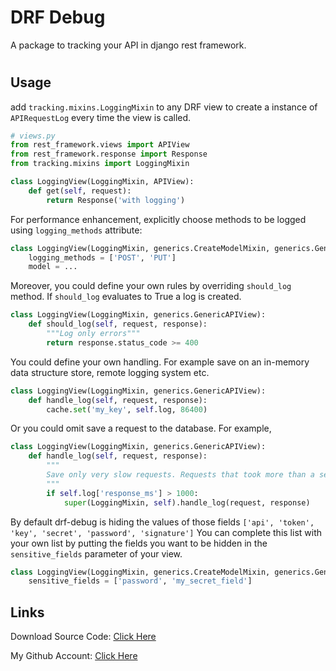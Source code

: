 # DRF Debug

A package to tracking your API in django rest framework.

#

## Usage

add `tracking.mixins.LoggingMixin` to any DRF view to create a instance of `APIRequestLog` every time the view is called.

```python
# views.py
from rest_framework.views import APIView
from rest_framework.response import Response
from tracking.mixins import LoggingMixin

class LoggingView(LoggingMixin, APIView):
    def get(self, request):
        return Response('with logging')
```

For performance enhancement, explicitly choose methods to be logged using `logging_methods` attribute:

```python
class LoggingView(LoggingMixin, generics.CreateModelMixin, generics.GenericAPIView):
    logging_methods = ['POST', 'PUT']
    model = ...
```

Moreover, you could define your own rules by overriding `should_log` method. If `should_log` evaluates to True a log is created.

```python
class LoggingView(LoggingMixin, generics.GenericAPIView):
    def should_log(self, request, response):
        """Log only errors"""
        return response.status_code >= 400
```

You could define your own handling. For example save on an in-memory data structure store, remote logging system etc.

```python
class LoggingView(LoggingMixin, generics.GenericAPIView):
    def handle_log(self, request, response):
        cache.set('my_key', self.log, 86400)
```

Or you could omit save a request to the database. For example,

```python
class LoggingView(LoggingMixin, generics.GenericAPIView):
    def handle_log(self, request, response):
        """
        Save only very slow requests. Requests that took more than a second.
        """
        if self.log['response_ms'] > 1000:
            super(LoggingMixin, self).handle_log(request, response)
```

By default drf-debug is hiding the values of those fields `['api', 'token', 'key', 'secret', 'password', 'signature']` You can complete this list with your own list by putting the fields you want to be hidden in the `sensitive_fields` parameter of your view.

```python
class LoggingView(LoggingMixin, generics.CreateModelMixin, generics.GenericAPIView):
    sensitive_fields = ['password', 'my_secret_field']
```

## Links

Download Source Code: [Click Here](https://github.com/dori-dev/drf-debug/archive/refs/heads/master.zip)

My Github Account: [Click Here](https://github.com/dori-dev/)
